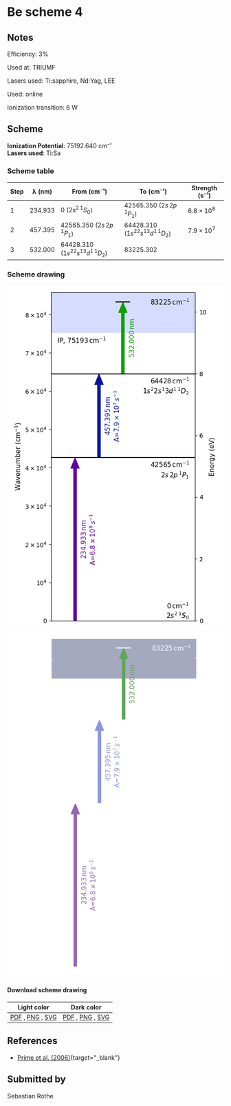 # Be scheme 4

## Notes

Efficiency: 3%

Used at: TRIUMF

Lasers used: Ti:sapphire, Nd:Yag, LEE

Used: online

Ionization transition: 6 W



## Scheme

**Ionization Potential**: 75192.640 cm⁻¹  
**Lasers used**: Ti:Sa

### Scheme table

| Step | λ (nm)  |            From (cm⁻¹)            |             To (cm⁻¹)             |   Strength (s⁻¹)    |
| ---- | ------- | --------------------------------- | --------------------------------- | ------------------- |
| 1    | 234.933 | 0 ($2s^2\,^1S_0$)                 | 42565.350 ($2s\,2p\,^1P_1$)       | $6.8 \times 10^{8}$ |
| 2    | 457.395 | 42565.350 ($2s\,2p\,^1P_1$)       | 64428.310 ($1s^22s^13d^1\,^1D_2$) | $7.9 \times 10^{7}$ |
| 3    | 532.000 | 64428.310 ($1s^22s^13d^1\,^1D_2$) | 83225.302                         |                     |


### Scheme drawing

![be scheme, light mode](be-004/be-004-light.png#only-light)
![be scheme, dark mode](be-004/be-004-dark-web.png#only-dark)

#### Download scheme drawing

|                                            Light color                                            |                                           Dark color                                           |
| ------------------------------------------------------------------------------------------------- | ---------------------------------------------------------------------------------------------- |
| [PDF](be-004/be-004-light.pdf) , [PNG](be-004/be-004-light.png) , [SVG](be-004/be-004-light.svg)  | [PDF](be-004/be-004-dark.pdf) , [PNG](be-004/be-004-dark.png) , [SVG](be-004/be-004-dark.svg)  |


## References

  - [Prime et al. (2006)](https://doi.org/10.1007/s10751-006-9493-0){target="_blank"}



## Submitted by

Sebastian Rothe

